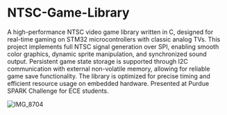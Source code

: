 # NTSC-Game-Library
A high-performance NTSC video game library written in C, designed for real-time gaming on STM32 microcontrollers with classic analog TVs. This project implements full NTSC signal generation over SPI, enabling smooth color graphics, dynamic sprite manipulation, and synchronized sound output. Persistent game state storage is supported through I2C communication with external non-volatile memory, allowing for reliable game save functionality. The library is optimized for precise timing and efficient resource usage on embedded hardware. Presented at Purdue SPARK Challenge for ECE students.

![IMG_8704](https://github.com/user-attachments/assets/90263da1-e039-4c2c-bc7b-dc08aea60380)




